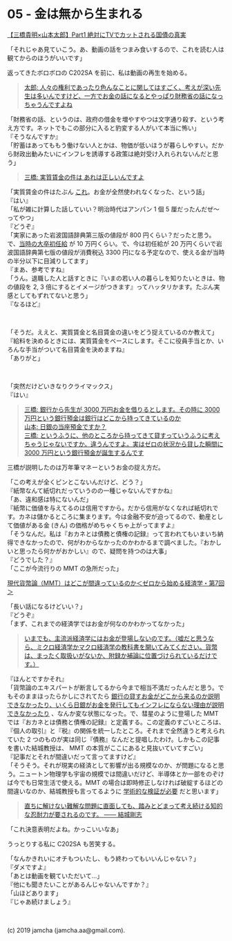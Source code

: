 

# 05 - 金は無から生まれる

[【三橋貴明×山本太郎】Part1 絶対にTVでカットされる国債の真実](https://www.youtube.com/watch?v=ynVn-3tLhj4)

「それじゃあ見ていこう。あ、動画の話をつまみ食いするので、これを読む人は観てからのほうがいいです」

返ってきたボロボロの C202SA を前に、私は動画の再生を始める。

> [太郎: 人々の権利であったり色んなことに関してはすごく、考えが深い先生は多いんですけど、一方でお金の話になるとやっぱり財務省の話になっちゃうんですよね](https://youtu.be/ynVn-3tLhj4?t=98)

「財務省の話、というのは、政府の借金を増やすやつは文字通り殺す、という考え方です。ネットでもこの部分に入ると豹変する人がいて本当に怖い」  
『そうなんですか』  
「貯蓄はあってももう働けない人とかは、物価が低いほうが暮らしやすい。だから財政出動みたいにインフレを誘導する政策は絶対受け入れられないんだと思う」

> [三橋: 実質賃金の件は あれは正しいんですよ](https://youtu.be/ynVn-3tLhj4?t=130)

「実質賃金の件はたぶん [これ](https://twitter.com/junpeiakashi/status/1093526114130059268)。お金が全然使われなくなった、という話」  
『はい』  
「私が雑に計算した話していい？明治時代はアンパン 1 個 5 厘だったんだぜ〜ってやつ」  
『どうぞ』  
「実家にあった岩波国語辞典第三版の値段が 800 円くらい？だったと思う。で、[当時の大卒初任給](https://www.jil.go.jp/kokunai/statistics/timeseries/html/g0404.html) が 10 万円くらい。で、今は初任給が 20 万円くらいで岩波国語辞典第七版の値段が消費税込 3300 円になる予定なので、使える金が当時の半分以下に目減りしてます」  
『まあ、参考ですね』  
「うん。退職した人と話すときに『いまの若い人の暮らしを知りたいときは、物の値段を 2, 3 倍にするとイメージがつきます』ってハッタリかます。たぶん実感としてもずれてないと思う」  
『なるほど』

<br>

「そうだ。ええと、実質賃金と名目賃金の違いをどう捉えているのか教えて」  
『給料を決めるときには、実質賃金をベースにします。そこに役員手当とか、いろんな手当がついて名目賃金を決めますね』  
「ありがと」

<br>

「突然だけどいきなりクライマックス」  
『はい』

> [三橋: 銀行から先生が 3000 万円お金を借りるとします。その時に 3000 万円という銀行預金は銀行はどこから持ってきているのか  
> 山本: 日銀の当座預金ですか？  
> 三橋: というふうに、他のところから持ってきて貸すっていうふうに考えちゃうじゃないですか。違うんですよ。実はゼロの状況から貸した瞬間に 3000 万円という銀行預金が誕生するんです](https://youtu.be/ynVn-3tLhj4?t=417)

三橋が説明したのは万年筆マネーというお金の捉え方だ。

「この考えが全くピンとこないんだけど、どう？」  
『紙幣なんて紙切れだっていうのの一種じゃないんですかね』  
「あ、違和感は特にないんだ」  
『紙幣に価値を与えてるのは信用ですから。だから信用がなくなれば紙切れです。カネは儲かるところに集まります。今は金融不安が迫ってるので、動産として価値がある金 (きん) の価格がめちゃくちゃ上がってますよ』  
「そうなんだ。私は『おカネとは債務と債権の記録』って言われてもいまいち納得できなかったので、何がわからなかったのかわかるまで調べました。『おかしいと思ったら何かがおかしい』ので、疑問を持つのは大事」  
『どうでした？』  
「ここが今流行りの MMT の急所だった」

[現代貨幣論（MMT）はどこが間違っているのか＜ゼロから始める経済学・第7回＞](https://hbol.jp/195466)

「長い話になるけどいい？」  
『どうぞ』  
「まず、これまでの経済学ではお金が何なのかわかってなかった」  

> [いまでも、主流派経済学にはお金が登場しないのです。（嘘だと思うなら、ミクロ経済学かマクロ経済学の教科書を開いてみてください。貨幣は、まったく取扱いがないか、附録か補論に位置づけられているだけです。）](https://hbol.jp/196715)

『ほんとですかそれ』  
「貨幣論のエキスパートが断言してるから今まで相当不満だったんだと思う。でもそのままほったらかしにされてたら [銀行の貸すお金がどこから来るのか説明できなかったり、いくら日銀がお金を発行してもインフレにならない理由が説明できなかったり](https://hbol.jp/195466/2) 、なんか変な状態になった。で、彗星のように登場した MMT では『おカネとは債務と債権の記録』と定義する。この定義のすごいところは、『個人の取引』と『税』の関係を統一したところ。それまで全然違うと考えられていた 2 つのものが実は同じ『債務』なんだと提唱したわけ。しかもこの記事を書いた結城教授は、 MMT の本質がここにあると見抜いていてすごい」  
『記事だとそれが間違いだって言ってますけど』  
「そうそう。それが現実の経済として影響が出る規模なのか、が問題になると思う。ニュートン物理学も宇宙の規模では間違いだけど、半導体とか一部をのぞけば今でも日常生活で使える。MMT の場合は即時修正しなければ破綻するほどの間違いなのか、結城教授も言ってるように [学術的な検証が必要](https://hbol.jp/196715/3) だと思います」

> [直ちに解けない難解な問題に直面しても、踏みとどまって考え続ける知的な忍耐力が要されるのです。 ―― 結城剛志](https://hbol.jp/196715/2)

「これ決意表明だよね。かっこいいなあ」  

うっとりする私に C202SA も苦笑する。

「なんかきれいにオチもついたし、もう終わってもいいんじゃない？」  
『ダメですよ』  
「あとは動画を観ていただいて…」  
『他にも聞きたいことがあるんじゃないんですか？』  
「山ほどあります」  
『じゃあ続けましょう』

<br>
<br>
(c) 2019 jamcha (jamcha.aa@gmail.com).

